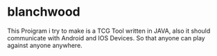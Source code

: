 blanchwood
==========

This Proigram i try to make is a TCG Tool written in JAVA, also it should communicate with Android and IOS Devices. So that anyone can play against anyone anywhere. 